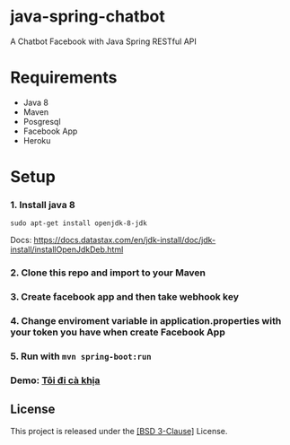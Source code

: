 # java-spring-chatbot
A Chatbot Facebook with Java Spring RESTful API

# Requirements
- Java 8
- Maven
- Posgresql
- Facebook App
- Heroku

# Setup
### 1. Install java 8
```shell script
sudo apt-get install openjdk-8-jdk
```

Docs: https://docs.datastax.com/en/jdk-install/doc/jdk-install/installOpenJdkDeb.html

### 2. Clone this repo and import to your Maven
### 3. Create facebook app and then take webhook key
### 4. Change enviroment variable in application.properties with your token you have when create Facebook App
### 5. Run with `mvn spring-boot:run`

<h3>Demo: <a href="https://www.facebook.com/toidicakhia">Tôi đi cà khịa</a></h1>

## License
This project is released under the <a href="https://github.com/zuyfun/facebook-chatbot/blob/master/LICENSE">[BSD 3-Clause]</a> License.

